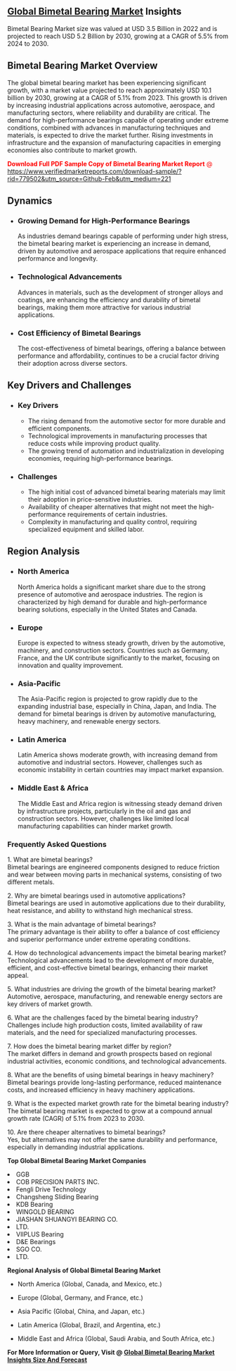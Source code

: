 <h2><a href="https://www.verifiedmarketreports.com/download-sample/?rid=779502&amp;utm_source=Github&amp;utm_medium=221" target="_blank">Global Bimetal Bearing Market</a> Insights</h2><p>Bimetal Bearing Market size was valued at USD 3.5 Billion in 2022 and is projected to reach USD 5.2 Billion by 2030, growing at a CAGR of 5.5% from 2024 to 2030.</p><p> <h2>Bimetal Bearing Market Overview</h2> <p>The global bimetal bearing market has been experiencing significant growth, with a market value projected to reach approximately USD 10.1 billion by 2030, growing at a CAGR of 5.1% from 2023. This growth is driven by increasing industrial applications across automotive, aerospace, and manufacturing sectors, where reliability and durability are critical. The demand for high-performance bearings capable of operating under extreme conditions, combined with advances in manufacturing techniques and materials, is expected to drive the market further. Rising investments in infrastructure and the expansion of manufacturing capacities in emerging economies also contribute to market growth.</p> <p><p><span class=""><span style="color: #ff0000;"><strong>Download Full PDF Sample Copy of Bimetal Bearing Market Report</strong> @ </span><a href="https://www.verifiedmarketreports.com/download-sample/?rid=779502&amp;utm_source=Github-Feb&amp;utm_medium=221" target="_blank">https://www.verifiedmarketreports.com/download-sample/?rid=779502&amp;utm_source=Github-Feb&amp;utm_medium=221</a></span></p></p> <h2>Dynamics</h2> <ul> <li><h3>Growing Demand for High-Performance Bearings</h3> As industries demand bearings capable of performing under high stress, the bimetal bearing market is experiencing an increase in demand, driven by automotive and aerospace applications that require enhanced performance and longevity.</li> <li><h3>Technological Advancements</h3> Advances in materials, such as the development of stronger alloys and coatings, are enhancing the efficiency and durability of bimetal bearings, making them more attractive for various industrial applications.</li> <li><h3>Cost Efficiency of Bimetal Bearings</h3> The cost-effectiveness of bimetal bearings, offering a balance between performance and affordability, continues to be a crucial factor driving their adoption across diverse sectors.</li> </ul> <h2>Key Drivers and Challenges</h2> <ul> <li><h3>Key Drivers</h3> <ul> <li>The rising demand from the automotive sector for more durable and efficient components.</li> <li>Technological improvements in manufacturing processes that reduce costs while improving product quality.</li> <li>The growing trend of automation and industrialization in developing economies, requiring high-performance bearings.</li> </ul> </li> <li><h3>Challenges</h3> <ul> <li>The high initial cost of advanced bimetal bearing materials may limit their adoption in price-sensitive industries.</li> <li>Availability of cheaper alternatives that might not meet the high-performance requirements of certain industries.</li> <li>Complexity in manufacturing and quality control, requiring specialized equipment and skilled labor.</li> </ul> </li> </ul> <h2>Region Analysis</h2> <ul> <li><h3>North America</h3> North America holds a significant market share due to the strong presence of automotive and aerospace industries. The region is characterized by high demand for durable and high-performance bearing solutions, especially in the United States and Canada.</li> <li><h3>Europe</h3> Europe is expected to witness steady growth, driven by the automotive, machinery, and construction sectors. Countries such as Germany, France, and the UK contribute significantly to the market, focusing on innovation and quality improvement.</li> <li><h3>Asia-Pacific</h3> The Asia-Pacific region is projected to grow rapidly due to the expanding industrial base, especially in China, Japan, and India. The demand for bimetal bearings is driven by automotive manufacturing, heavy machinery, and renewable energy sectors.</li> <li><h3>Latin America</h3> Latin America shows moderate growth, with increasing demand from automotive and industrial sectors. However, challenges such as economic instability in certain countries may impact market expansion.</li> <li><h3>Middle East & Africa</h3> The Middle East and Africa region is witnessing steady demand driven by infrastructure projects, particularly in the oil and gas and construction sectors. However, challenges like limited local manufacturing capabilities can hinder market growth.</li> </ul> <h3>Frequently Asked Questions</h3> <p>1. What are bimetal bearings? <br> Bimetal bearings are engineered components designed to reduce friction and wear between moving parts in mechanical systems, consisting of two different metals.</p> <p>2. Why are bimetal bearings used in automotive applications? <br> Bimetal bearings are used in automotive applications due to their durability, heat resistance, and ability to withstand high mechanical stress.</p> <p>3. What is the main advantage of bimetal bearings? <br> The primary advantage is their ability to offer a balance of cost efficiency and superior performance under extreme operating conditions.</p> <p>4. How do technological advancements impact the bimetal bearing market? <br> Technological advancements lead to the development of more durable, efficient, and cost-effective bimetal bearings, enhancing their market appeal.</p> <p>5. What industries are driving the growth of the bimetal bearing market? <br> Automotive, aerospace, manufacturing, and renewable energy sectors are key drivers of market growth.</p> <p>6. What are the challenges faced by the bimetal bearing industry? <br> Challenges include high production costs, limited availability of raw materials, and the need for specialized manufacturing processes.</p> <p>7. How does the bimetal bearing market differ by region? <br> The market differs in demand and growth prospects based on regional industrial activities, economic conditions, and technological advancements.</p> <p>8. What are the benefits of using bimetal bearings in heavy machinery? <br> Bimetal bearings provide long-lasting performance, reduced maintenance costs, and increased efficiency in heavy machinery applications.</p> <p>9. What is the expected market growth rate for the bimetal bearing industry? <br> The bimetal bearing market is expected to grow at a compound annual growth rate (CAGR) of 5.1% from 2023 to 2030.</p> <p>10. Are there cheaper alternatives to bimetal bearings? <br> Yes, but alternatives may not offer the same durability and performance, especially in demanding industrial applications.</p> </p><p><strong>Top Global Bimetal Bearing Market Companies</strong></p><div data-test-id=""><p><li>GGB</li><li> COB PRECISION PARTS INC.</li><li> Fengli Drive Technology</li><li> Changsheng Sliding Bearing</li><li> KDB Bearing</li><li> WINGOLD BEARING</li><li> JIASHAN SHUANGYI BEARING CO.</li><li>LTD.</li><li> VIIPLUS Bearing</li><li> D&E Bearings</li><li> SGO CO.</li><li> LTD.</li></p><div><strong>Regional Analysis of&nbsp;Global Bimetal Bearing Market</strong></div><ul><li dir="ltr"><p dir="ltr">North America&nbsp;(Global, Canada, and Mexico, etc.)</p></li><li dir="ltr"><p dir="ltr">Europe (Global, Germany, and France, etc.)</p></li><li dir="ltr"><p dir="ltr">Asia Pacific&nbsp;(Global, China, and Japan, etc.)</p></li><li dir="ltr"><p dir="ltr">Latin America&nbsp;(Global, Brazil, and Argentina, etc.)</p></li><li dir="ltr">Middle East and Africa&nbsp;(Global, Saudi Arabia, and South Africa, etc.)</li></ul><p><strong>For More Information or Query, Visit @&nbsp;</strong><strong><a href="https://www.verifiedmarketreports.com/product/bimetal-bearing-market/?utm_source=Github&amp;utm_medium=221" target="_blank">Global Bimetal Bearing Market Insights Size And Forecast</a></strong></p></div>
